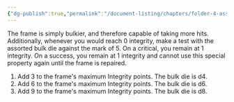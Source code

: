 ```yaml
---
{"dg-publish":true,"permalink":"/document-listing/chapters/folder-4-assembly/hull-and-os-tags-folder/tag-bulk/"}
---
```


The frame is simply bulkier, and therefore capable of taking more hits. Additionally, whenever you would reach 0 integrity, make a test with the assorted bulk die against the mark of 5. On a critical, you remain at 1 integrity. On a success, you remain at 1 integrity and cannot use this special property again until the frame is repaired.

1. Add 3 to the frame's maximum Integrity points. The bulk die is d4.
2. Add 6 to the frame's maximum Integrity points.  The bulk die is d6.
3. Add 9 to the frame's maximum Integrity points.  The bulk die is d8.